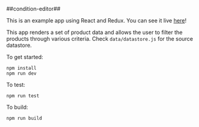 ##condition-editor##

This is an example app using React and Redux. You can see it live [here](http://pattra.io/products)!

This app renders a set of product data and allows the user to filter the products through various criteria. Check `data/datastore.js` for the source datastore.

To get started:

```
npm install
npm run dev
```

To test:

```
npm run test
```

To build:

```
npm run build
```
